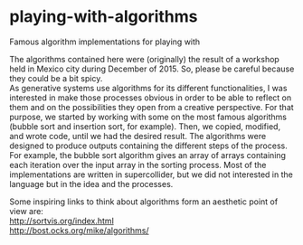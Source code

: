 # playing-with-algorithms
Famous algorithm implementations for playing with <br/>

The algorithms contained here were (originally) the result of a workshop held in Mexico city during December of 2015. So, please be careful because they could be a bit spicy.<br/>
As generative systems use algorithms for its different functionalities, I was interested in make those processes obvious in order to be able to reflect on them and on the possibilities they open from a creative perspective. For that purpose, we started by working with some on the most famous algorithms (bubble sort and insertion sort, for example). Then, we copied, modified, and wrote code, until we had the desired result.
The algorithms were designed to produce outputs containing the different steps of the process. For example, the bubble sort algorithm gives an array of arrays containing each iteration over the input array in the sorting process. Most of the implementations are written in supercollider, but we did not interested in the language but in the idea and the processes.<br/>

Some inspiring links to think about algorithms form an aesthetic point of view are: <br/>
http://sortvis.org/index.html <br/>
http://bost.ocks.org/mike/algorithms/ <br/>
